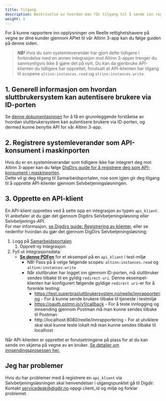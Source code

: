 ```yaml
---
title: Tilgang
description: Beskrivelse av hvordan man får tilgang til å sende inn registreringer som tredjeleverandør.
weight: 1
---
```


For å kunne rapportere inn opplysninger om Reelle rettighetshavere på vegne av dine kunder gjennom APIet til vår Altinn 3-app kan du følge guiden på denne siden.

> **_NB!_** Hvis du som systemleverandør har gjort dette tidligere i forbindelse med en annen integrasjon mot 
> Altinn 3-apper trenger du sannsynligvis ikke å gjøre det på nytt. Du kan da gjenbruke API-klienten du tidligere har opprettet, 
> forutsatt at API-klienten har tilgang til scopene `altinn:instances.read` og `altinn:instances.write`.  

## 1. Generell informasjon om hvordan sluttbrukersystem kan autentisere brukere via ID-porten
Se [denne dokumentasjonen](https://docs.altinn.studio/nb/api/authentication/id-porten/) for å få en grunnleggende forståelse av hvordan sluttbrukersystem kan autentisere brukere via ID-porten, og dermed kunne benytte API for vår Altinn 3-app.

## 2. Registrere systemleverandør som API-konsument i maskinporten
Hvis du er en systemleverandør som tidligere ikke har integrert deg mot Altinn 3-apper kan du følge [DigDirs guide for å registrere deg som API-konsument i maskinporten](https://samarbeid.digdir.no/maskinporten/konsument/119).\
Dette vil gi deg tilgang til Samarbeidsportalen, noe som igjen gir deg tilgang til å opprette API-klienter gjennom Selvbetjeningsløsningen.

## 3. Opprette en API-klient
En API-klient opprettes ved å sette opp en integrasjon av typen `api_klient`. Vi anbefaler at du gjør det gjennom Digdirs Selvbetjeningsløsning eller Selvbetjenings-API.\
For mer informasjon, [se Digdirs guide: Registrering av klienter](https://docs.digdir.no/docs/idporten/oidc/oidc_func_clientreg), eller se nedenfor hvordan du gjør det gjennom DigDirs Selvbetjeningsløsning:

1. Logg på [Samarbeidsportalen](https://minside-samarbeid.digdir.no/my-organisation/integrations/admin)
   1. Opprett ny Integrasjon
2. Fyll ut integrasjonsdata:
   * [**Se denne PDFen**](Sette%20opp%20api_client%20i%20ID-porten.pdf) for et eksempel på en `api_klient` i test-miljø
     * NB! Pass på å velge følgende scopes: `altinn:instances.read` og `altinn:instances.write`
     * Når sluttbruker har logget inn gjennom ID-porten, må sluttbruker sendes tilbake til en gyldig `redirect-uri`. Denne eksempel-klienten har konfigurert følgende gyldige `redirect uri`-er for å forenkle testing:
       * https://test.superbrasluttbrukersystem.no/reelle/innrapportering - For å kunne sende brukere tilbake til tjeneste i testmiljø
       * https://oauth.pstmn.io/v1/callback - For å teste innlogging og innsending gjennom Postman må man kunne sendes tilbake til Postman
       * http://localhost:8080/reelle/innrapportering - For at utviklere skal skal kunne teste lokalt må man kunne sendes tilbake til localhost

Når API-klienten er opprettet er forutsetningene på plass for at du kan sende inn skjema på vegne av en bruker. [Se detaljer om innsendingsprosessen her.](../hvordan-sende-inn)


## Jeg har problemer
Hvis du har problemer med å registrere en `api_klient` via Selvbetjeningsløsningen skal henvendelser i utgangspunktet gå til Digdir.
Kontakt servicedesk@digdir.no oppgi client_id og miljø og forklar problemet.

